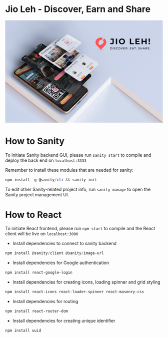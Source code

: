 # Jio Leh - Discover, Earn and Share
![alt_text](https://github.com/Dev317/jioleh/blob/main/jioleh%20splash.png)

# How to Sanity
To initiate Sanity backend GUI, please run `sanity start` to compile and deploy the back end on `localhost:3333`

Remember to install these modules that are needed for sanity:
```powershell
npm install -g @sanity/cli && sanity init
```

To edit other Sanity-related project info, run `sanity manage` to open the Sanity project management UI.


# How to React
To initiate React frontend, please run `npm start` to compile and the React client will be live on `localhost:3000`

- Install dependencies to connect to sanity backend

```powershell
npm install @sanity/client @sanity/image-url
```

- Install dependencies for Google authentication

```powershell
npm install react-google-login 
```

- Install dependencies for creating icons, loading spinner and grid styling

```powershell
npm install react-icons react-loader-spinner react-masonry-css
```

- Install dependencies for routing

```powershell
npm install react-router-dom
```

- Install dependencies for creating unique identifier

```powershell
npm install uuid
```
